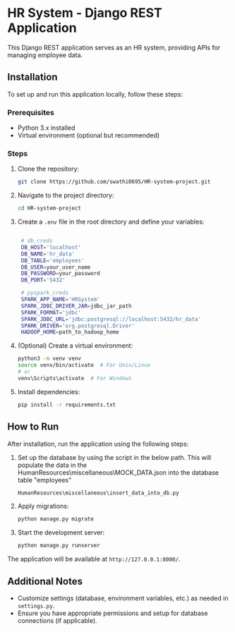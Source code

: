 # HR System - Django REST Application

This Django REST application serves as an HR system, providing APIs for managing employee data.

## Installation

To set up and run this application locally, follow these steps:

### Prerequisites

- Python 3.x installed
- Virtual environment (optional but recommended)

### Steps

1. Clone the repository:

    ```bash
    git clone https://github.com/swathi0695/HR-system-project.git
    ```

2. Navigate to the project directory:

    ```bash
    cd HR-system-project
    ```

3. Create a `.env` file in the root directory and define your variables:
   ```bash
   
    # db_creds
    DB_HOST='localhost'
    DB_NAME='hr_data'
    DB_TABLE='employees'
    DB_USER=your_user_name
    DB_PASSWORD=your_password
    DB_PORT='5432'

    # pyspark_creds
    SPARK_APP_NAME='HRSystem'
    SPARK_JDBC_DRIVER_JAR=jdbc_jar_path
    SPARK_FORMAT='jdbc'
    SPARK_JDBC_URL='jdbc:postgresql://localhost:5432/hr_data'
    SPARK_DRIVER='org.postgresql.Driver'
    HADOOP_HOME=path_to_hadoop_home
   ```

5. (Optional) Create a virtual environment:

    ```bash
    python3 -m venv venv
    source venv/bin/activate  # For Unix/Linux
    # or
    venv\Scripts\activate  # For Windows
    ```

6. Install dependencies:

    ```bash
    pip install -r requirements.txt
    ```

## How to Run

After installation, run the application using the following steps:

1. Set up the database by using the script in the below path. This will populate the data in the HumanResources\miscellaneous\MOCK_DATA.json into the database table "employees"
   ```bash
   HumanResources\miscellaneous\insert_data_into_db.py
   ```
3. Apply migrations:

    ```bash
    python manage.py migrate
    ```

4. Start the development server:

    ```bash
    python manage.py runserver
    ```

The application will be available at `http://127.0.0.1:8000/`.

## Additional Notes

- Customize settings (database, environment variables, etc.) as needed in `settings.py`.
- Ensure you have appropriate permissions and setup for database connections (if applicable).
